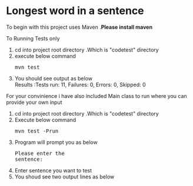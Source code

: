 <h1> Longest word in a sentence </h1>

To begin with this project uses Maven .<b>Please install maven </b>

To Running Tests only
  1. cd into project root directory .Which is "codetest" directory
  2. execute below command  <pre>mvn test</pre>
  3. You should see output as below <br>
               Results :Tests run: 11, Failures: 0, Errors: 0, Skipped: 0
          
 For your convinience i have also included Main class to run where you can provide your own input 
 
  1. cd into project root directory .Which is "codetest" directory
  2. Execute below command  <pre>mvn test -Prun</pre>
  3. Program will prompt you as below  <pre>Please enter the sentence:</pre>
  4. Enter sentence you want to test 
  5. You shoud see two output lines as below
  
